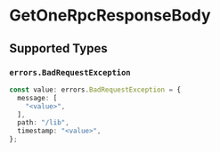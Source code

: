 # GetOneRpcResponseBody


## Supported Types

### `errors.BadRequestException`

```typescript
const value: errors.BadRequestException = {
  message: [
    "<value>",
  ],
  path: "/lib",
  timestamp: "<value>",
};
```

